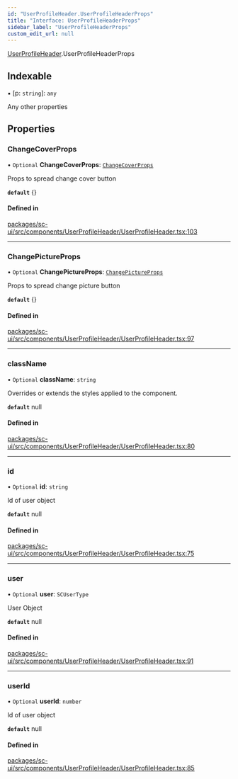 ```yaml
---
id: "UserProfileHeader.UserProfileHeaderProps"
title: "Interface: UserProfileHeaderProps"
sidebar_label: "UserProfileHeaderProps"
custom_edit_url: null
---
```


[UserProfileHeader](../modules/UserProfileHeader).UserProfileHeaderProps

## Indexable

▪ [p: `string`]: `any`

Any other properties

## Properties

### ChangeCoverProps

• `Optional` **ChangeCoverProps**: [`ChangeCoverProps`](ChangeCover.ChangeCoverProps)

Props to spread change cover button

**`default`** {}

#### Defined in

[packages/sc-ui/src/components/UserProfileHeader/UserProfileHeader.tsx:103](https://github.com/selfcommunity/community-ui/blob/487fa8c/packages/sc-ui/src/components/UserProfileHeader/UserProfileHeader.tsx#L103)

___

### ChangePictureProps

• `Optional` **ChangePictureProps**: [`ChangePictureProps`](ChangePicture.ChangePictureProps)

Props to spread change picture button

**`default`** {}

#### Defined in

[packages/sc-ui/src/components/UserProfileHeader/UserProfileHeader.tsx:97](https://github.com/selfcommunity/community-ui/blob/487fa8c/packages/sc-ui/src/components/UserProfileHeader/UserProfileHeader.tsx#L97)

___

### className

• `Optional` **className**: `string`

Overrides or extends the styles applied to the component.

**`default`** null

#### Defined in

[packages/sc-ui/src/components/UserProfileHeader/UserProfileHeader.tsx:80](https://github.com/selfcommunity/community-ui/blob/487fa8c/packages/sc-ui/src/components/UserProfileHeader/UserProfileHeader.tsx#L80)

___

### id

• `Optional` **id**: `string`

Id of user object

**`default`** null

#### Defined in

[packages/sc-ui/src/components/UserProfileHeader/UserProfileHeader.tsx:75](https://github.com/selfcommunity/community-ui/blob/487fa8c/packages/sc-ui/src/components/UserProfileHeader/UserProfileHeader.tsx#L75)

___

### user

• `Optional` **user**: `SCUserType`

User Object

**`default`** null

#### Defined in

[packages/sc-ui/src/components/UserProfileHeader/UserProfileHeader.tsx:91](https://github.com/selfcommunity/community-ui/blob/487fa8c/packages/sc-ui/src/components/UserProfileHeader/UserProfileHeader.tsx#L91)

___

### userId

• `Optional` **userId**: `number`

Id of user object

**`default`** null

#### Defined in

[packages/sc-ui/src/components/UserProfileHeader/UserProfileHeader.tsx:85](https://github.com/selfcommunity/community-ui/blob/487fa8c/packages/sc-ui/src/components/UserProfileHeader/UserProfileHeader.tsx#L85)
